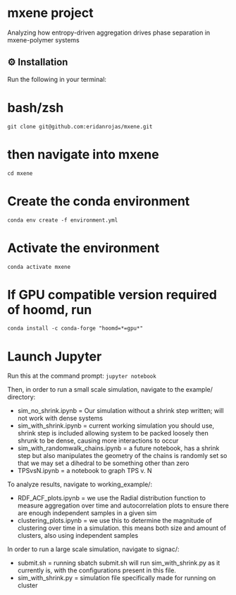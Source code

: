# mxene project
Analyzing how entropy-driven aggregation drives phase separation in mxene-polymer systems

## ⚙️ Installation

Run the following in your terminal:

# bash/zsh
`git clone git@github.com:eridanrojas/mxene.git`

# then navigate into mxene
`cd mxene`

# Create the conda environment
`conda env create -f environment.yml`

# Activate the environment
`conda activate mxene`

# If GPU compatible version required of hoomd, run
`conda install -c conda-forge "hoomd=*=gpu*"`

# Launch Jupyter

Run this at the command prompt: `jupyter notebook`


Then, in order to run a small scale simulation, navigate to the example/ directory:

- sim_no_shrink.ipynb = Our simulation without a shrink step written; will not work with dense systems
- sim_with_shrink.ipynb = current working simulation you should use, shrink step is included allowing system to be packed loosely then shrunk to be dense, causing more interactions to occur
- sim_with_randomwalk_chains.ipynb = a future notebook, has a shrink step but also manipulates the geometry of the chains is randomly set so that we may set a dihedral to be something other than zero
- TPSvsN.ipynb = a notebook to graph TPS v. N

To analyze results, navigate to working_example/:

- RDF_ACF_plots.ipynb = we use the Radial distribution function to measure aggregation over time and autocorrelation plots to ensure there are enough independent samples in a given sim
- clustering_plots.ipynb = we use this to determine the magnitude of clustering over time in a simulation. this means both size and amount of clusters, also using independent samples

In order to run a large scale simulation, navigate to signac/:

- submit.sh = running sbatch submit.sh will run sim_with_shrink.py as it currently is, with the configurations present in this file.
- sim_with_shrink.py = simulation file specifically made for running on cluster
